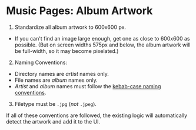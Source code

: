# Music Pages: Album Artwork

1. Standardize all album artwork to 600x600 px.
  - If you can't find an image large enough, get one as close to 600x600 as possible. (But on screen widths 575px and below, the album artwork will be full-width, so it may become pixelated.)
2. Naming Conventions:
  - Directory names are *artist* names only.
  - File names are *album* names only.
  - *Artist* and *album* names must follow the [kebab-case naming conventions](../../global/naming-conventions/kebab-case.md).
3. Filetype must be `.jpg` (*not* `.jpeg`).

If all of these conventions are followed, the existing logic will automatically detect the artwork and add it to the UI.